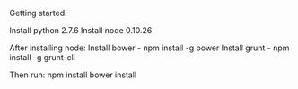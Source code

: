 Getting started:

Install python 2.7.6
Install node 0.10.26

After installing node: 
Install bower - npm install -g bower 
Install grunt - npm install -g grunt-cli 

Then run: 
npm install
bower install
